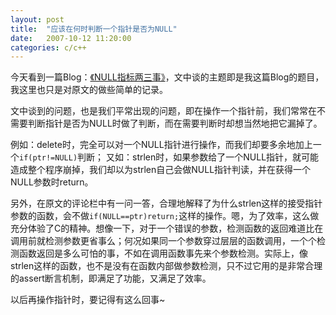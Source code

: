```yaml
---
layout: post
title:  "应该在何时判断一个指针是否为NULL"
date:   2007-10-12 11:20:00
categories: c/c++
---
```

今天看到一篇Blog：[《NULL指标两三事》][link]，文中谈的主题即是我这篇Blog的题目，我这里也只是对原文的做些简单的记录。

文中谈到的问题，也是我们平常出现的问题，即在操作一个指针前，我们常常在不需要判断指针是否为NULL时做了判断，而在需要判断时却想当然地把它漏掉了。

例如：delete时，完全可以对一个NULL指针进行操作，而我们却要多余地加上一个`if(ptr!=NULL)`判断；
又如：strlen时，如果参数给了一个NULL指针，就可能造成整个程序崩掉，我们却以为strlen自己会做NULL指针判读，并在获得一个NULL参数时return。

另外，在原文的评论栏中有一问一答，合理地解释了为什么strlen这样的接受指针参数的函数，会不做`if(NULL==ptr)return;`这样的操作。嗯，为了效率，这么做充分体验了C的精神。想像一下，对于一个错误的参数，检测函数的返回难道比在调用前就检测参数更省事么；何况如果同一个参数穿过层层的函数调用，一个个检测函数返回是多么可怕的事，不如在调用函数事先来个参数检测。实际上，像strlen这样的函数，也不是没有在函数内部做参数检测，只不过它用的是非常合理的assert断言机制，即满足了功能，又满足了效率。

以后再操作指针时，要记得有这么回事~

[link]: http://fsfoundry.org/codefreak/2007/09/16/a-couple-of-things-about-pointer-to-null/
